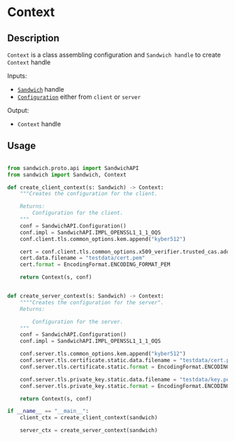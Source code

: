 # Context

## Description

`Context` is a class assembling configuration and `Sandwich handle` to create `Context` handle

Inputs:
- [`Sandwich`](sandwich.md) handle
- [`Configuration`](configuration.md) either from `client` or `server`

Output:
- `Context` handle


## Usage

```python

from sandwich.proto.api import SandwichAPI
from sandwich import Sandwich, Context

def create_client_context(s: Sandwich) -> Context:
    """Creates the configuration for the client.

    Returns:
        Configuration for the client.
    """
    conf = SandwichAPI.Configuration()
    conf.impl = SandwichAPI.IMPL_OPENSSL1_1_1_OQS
    conf.client.tls.common_options.kem.append("kyber512")

    cert = conf.client.tls.common_options.x509_verifier.trusted_cas.add().static
    cert.data.filename = "testdata/cert.pem"
    cert.format = EncodingFormat.ENCODING_FORMAT_PEM

    return Context(s, conf)


def create_server_context(s: Sandwich) -> Context:
    """"Creates the configuration for the server".
    Returns:

        Configuration for the server.
    """
    conf = SandwichAPI.Configuration()
    conf.impl = SandwichAPI.IMPL_OPENSSL1_1_1_OQS

    conf.server.tls.common_options.kem.append("kyber512")
    conf.server.tls.certificate.static.data.filename = "testdata/cert.pem"
    conf.server.tls.certificate.static.format = EncodingFormat.ENCODING_FORMAT_PEM

    conf.server.tls.private_key.static.data.filename = "testdata/key.pem"
    conf.server.tls.private_key.static.format = EncodingFormat.ENCODING_FORMAT_PEM

    return Context(s, conf)

if __name__ == "__main__":
    client_ctx = create_client_context(sandwich)

    server_ctx = create_server_context(sandwich)
```

